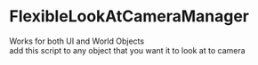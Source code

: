 # FlexibleLookAtCameraManager
Works for both UI and World Objects<br>
add this script to any object that you want it to look at to camera<br>
